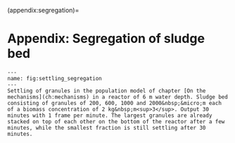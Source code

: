 (appendix:segregation)=
# Appendix: Segregation of sludge bed
```{figure} figures/chapter-5/figure_appendix_2_segregation.png
---
name: fig:settling_segregation
---
Settling of granules in the population model of chapter [On the mechanisms](ch:mechanisms) in a reactor of 6 m water depth. Sludge bed consisting of granules of 200, 600, 1000 and 2000&nbsp;&micro;m each of a biomass concentration of 2 kg&nbsp;m<sup>3</sup>. Output 30 minutes with 1 frame per minute. The largest granules are already stacked on top of each other on the bottom of the reactor after a few minutes, while the smallest fraction is still settling after 30 minutes.
```

